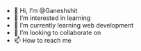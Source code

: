 - 👋 Hi, I’m @Ganeshshit
- 👀 I’m interested in learning
- 🌱 I’m currently learning web development
- 💞️ I’m looking to collaborate on 
- 📫 How to reach me 

<!---
Ganeshshit/Ganeshshit is a ✨ special ✨ repository because its `README.md` (this file) appears on your GitHub profile.
You can click the Preview link to take a look at your changes.
--->
